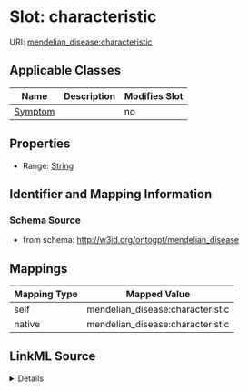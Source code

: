 

# Slot: characteristic

URI: [mendelian_disease:characteristic](http://w3id.org/ontogpt/mendelian_disease/characteristic)



<!-- no inheritance hierarchy -->





## Applicable Classes

| Name | Description | Modifies Slot |
| --- | --- | --- |
| [Symptom](Symptom.md) |  |  no  |







## Properties

* Range: [String](String.md)





## Identifier and Mapping Information







### Schema Source


* from schema: http://w3id.org/ontogpt/mendelian_disease




## Mappings

| Mapping Type | Mapped Value |
| ---  | ---  |
| self | mendelian_disease:characteristic |
| native | mendelian_disease:characteristic |




## LinkML Source

<details>
```yaml
name: characteristic
from_schema: http://w3id.org/ontogpt/mendelian_disease
rank: 1000
alias: characteristic
owner: Symptom
domain_of:
- Symptom
range: string

```
</details>